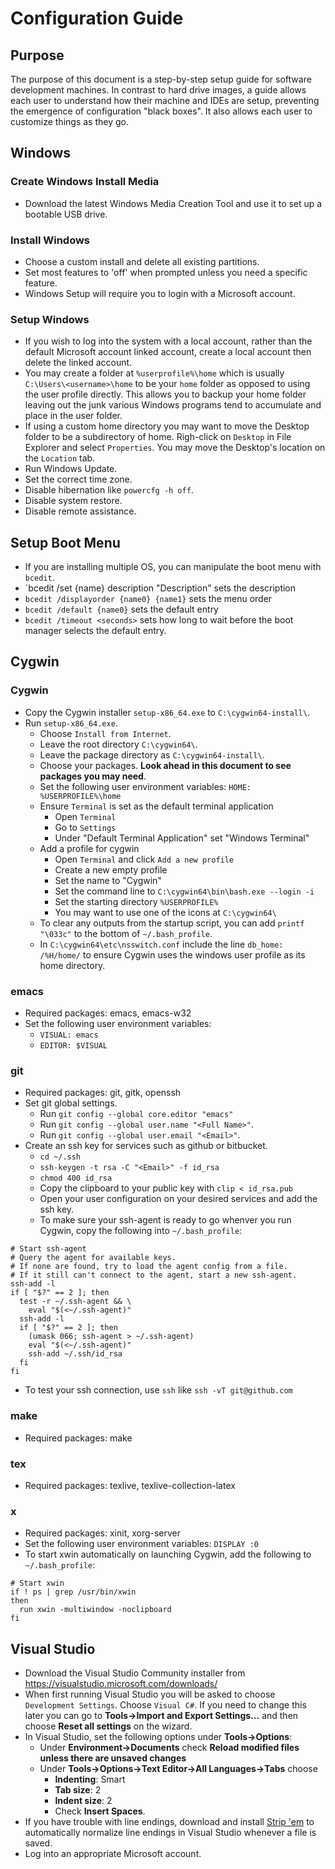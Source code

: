 # Configuration Guide

## Purpose
The purpose of this document is a step-by-step setup guide for software development machines. In contrast to hard drive images, a guide allows each user to understand how their machine and IDEs are setup, preventing the emergence of configuration "black boxes". It also allows each user to customize things as they go.

## Windows

### Create Windows Install Media
* Download the latest Windows Media Creation Tool and use it to set up a bootable USB drive.

### Install Windows
* Choose a custom install and delete all existing partitions.
* Set most features to 'off' when prompted unless you need a specific feature.
* Windows Setup will require you to login with a Microsoft account.

### Setup Windows
* If you wish to log into the system with a local account, rather than the default Microsoft account linked account, create a local account then delete the linked account.
* You may create a folder at `%userprofile%\home` which is usually `C:\Users\<username>\home` to be your `home` folder as opposed to using the user profile directly. This allows you to backup your home folder leaving out the junk various Windows programs tend to accumulate and place in the user folder.
* If using a custom home directory you may want to move the Desktop folder to be a subdirectory of home. Righ-click on `Desktop` in File Explorer and select `Properties`. You may move the Desktop's location on the `Location` tab.
* Run Windows Update.
* Set the correct time zone.
* Disable hibernation like `powercfg -h off`.
* Disable system restore.
* Disable remote assistance.

## Setup Boot Menu
* If you are installing multiple OS, you can manipulate the boot menu with `bcedit`.
* `bcedit /set {name} description "Description" sets the description
* `bcedit /displayorder {name0} {name1}` sets the menu order
* `bcedit /default {name0}` sets the default entry
* `bcedit /timeout <seconds>` sets how long to wait before the boot manager selects the default entry.

## Cygwin

### Cygwin
* Copy the Cygwin installer `setup-x86_64.exe` to `C:\cygwin64-install\`.
* Run `setup-x86_64.exe`.
  * Choose `Install from Internet`.
  * Leave the root directory `C:\cygwin64\`.
  * Leave the package directory as `C:\cygwin64-install\`.
  * Choose your packages. **Look ahead in this document to see packages you may need**.
  * Set the following user environment variables: `HOME: %USERPROFILE%\home`
  * Ensure `Terminal` is set as the default terminal application
    - Open `Terminal`
    - Go to `Settings`
    - Under "Default Terminal Application" set "Windows Terminal"
  * Add a profile for cygwin
    - Open `Terminal` and click `Add a new profile`
    - Create a new empty profile
    - Set the name to "Cygwin"
    - Set the command line to `C:\cygwin64\bin\bash.exe --login -i`
    - Set the starting directory `%USERPROFILE%`
    - You may want to use one of the icons at `C:\cygwin64\`
  * To clear any outputs from the startup script, you can add `printf "\033c"` to the bottom of `~/.bash_profile`.
  * In `C:\cygwin64\etc\nsswitch.conf` include the line `db_home: /%H/home/` to ensure Cygwin uses the windows user profile as its home directory.

### emacs
 * Required packages: emacs, emacs-w32
  * Set the following user environment variables:
    * `VISUAL: emacs`
    * `EDITOR: $VISUAL`

### git
* Required packages: git, gitk, openssh
* Set git global settings.
  * Run `git config --global core.editor "emacs"`
  * Run `git config --global user.name "<Full Name>"`.
  * Run `git config --global user.email "<Email>"`.
* Create an ssh key for services such as github or bitbucket.
  * `cd ~/.ssh`
  * `ssh-keygen -t rsa -C "<Email>" -f id_rsa`
  * `chmod 400 id_rsa`
  * Copy the clipboard to your public key with `clip < id_rsa.pub`
  * Open your user configuration on your desired services and add the ssh key.
  * To make sure your ssh-agent is ready to go whenver you run Cygwin, copy the following into `~/.bash_profile`:
```
# Start ssh-agent
# Query the agent for available keys.
# If none are found, try to load the agent config from a file.
# If it still can't connect to the agent, start a new ssh-agent.
ssh-add -l
if [ "$?" == 2 ]; then
  test -r ~/.ssh-agent && \
    eval "$(<~/.ssh-agent)"
  ssh-add -l
  if [ "$?" == 2 ]; then
    (umask 066; ssh-agent > ~/.ssh-agent)
    eval "$(<~/.ssh-agent)"
    ssh-add ~/.ssh/id_rsa
  fi
fi
```
* To test your ssh connection, use `ssh` like `ssh -vT git@github.com`

### make
* Required packages: make

### tex
* Required packages: texlive, texlive-collection-latex

### x
* Required packages: xinit, xorg-server
* Set the following user environment variables: `DISPLAY :0`
* To start xwin automatically on launching Cygwin, add the following to `~/.bash_profile`:

```
# Start xwin
if ! ps | grep /usr/bin/xwin
then
  run xwin -multiwindow -noclipboard
fi
```

## Visual Studio
* Download the Visual Studio Community installer from https://visualstudio.microsoft.com/downloads/
* When first running Visual Studio you will be asked to choose `Development Settings`. Choose `Visual C#`. If you need to change this later you can go to **Tools->Import and Export Settings...** and then choose **Reset all settings** on the wizard.
* In Visual Studio, set the following options under **Tools->Options**: 
  * Under **Environment->Documents** check **Reload modified files unless there are unsaved changes**
  * Under **Tools->Options->Text Editor->All Languages->Tabs** choose
    * **Indenting**: Smart
    * **Tab size**: 2
    * **Indent size**: 2
    * Check **Insert Spaces**. 
* If you have trouble with line endings, download and install [Strip 'em](http://www.grebulon.com/software/stripem.php) to automatically normalize line endings in Visual Studio whenever a file is saved.
* Log into an appropriate Microsoft account.
